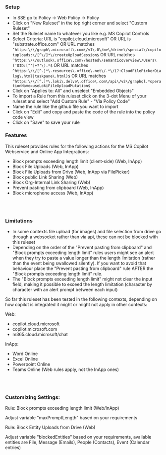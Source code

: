 ### Setup

- In SSE go to Policy -> Web Policy -> Policy
- Click on "New Ruleset" in the top right corner and select "Custom Ruleset"
- Set the Ruleset name to whatever you like e.g. MS Copilot Controls
- Select Criteria:
  URL is "copilot.cloud.microsoft"
  OR
  URL is "substrate.office.com"
  OR
  URL matches ```^https:\/\/graph\.microsoft\.com\/v1\.0\/me\/drive\/special\/copilotuploads:\/[^\/]*\/createUploadSession$```
  OR
  URL matches ```^https:\/\/outlook\.office\.com\/hosted\/semanticoverview\/Users\('OID:[^']+?'\).*$```
  OR
  URL matches ```^https:\/\/[^.]*\.resources\.office\.net\/.*\/(?:CloudFilePickerDialog\.html|taskpane\.html)$```
  OR
  URL matches ```^https:\/\/[^.]*\.loki\.delve\.office\.com\/api\/v2\/graphql.*operationName=useLokiFileUploadMutation$```
- Click on "Applies to: All" and unselect "Embedded Objects"
- To import a Rule from this ruleset click on the 3-dot Menu of your ruleset and select "Add Custom Rule" - "Via Policy Code"
- Name the rule like the github file you want to import
- Click on "Edit" and copy and paste the code of the rule into the policy code view
- Click on "Save" to save your rule
  
### Features

This ruleset provides rules for the following actions for the MS Copilot Webservice and Online App Integrations:

- Block prompts exceeding length limit (client-side) (Web, InApp)
- Block File Uploads (Web, InApp)
- Block File Uploads from Drive (Web, InApp via FilePicker)
- Block public Link Sharing (Web)
- Block Org-Internal Link Sharing (Web)
- Prevent pasting from clipboard (Web, InApp)
- Block microphone access (Web, InApp)

<br/><br/>

### Limitations

- In some contexts file upload (for images) and file selection from drive go through a websocket rather than via api, these can not be blocked with this ruleset
- Depending on the order of the "Prevent pasting from clipboard" and "Block prompts exceeding length limit" rules users might see an alert when they try to paste a value longer than the length limitation (rather than the event being swallowed silently). If you want to avoid that behaviour place the "Prevent pasting from clipboard" rule AFTER the "Block prompts exceeding length limit" rule.
- The "Block prompts exceeding length limit" might not clear the input field, making it possible to exceed the length limitation (character by character with an alert prompt between each input)

So far this ruleset has been tested in the following contexts, depending on how copilot is integrated it might or might not apply in other contexts:


Web:

- copilot.cloud.microsoft
- copilot.microsoft.com
- m365.cloud.microsoft/chat



InApp:

- Word Online
- Excel Online
- Powerpoint Online
- Teams Online (Web rules apply, not the InApp ones)

<br/><br/>

### Customizing Settings:


Rule: Block prompts exceeding length limit (Web/InApp)

Adjust variable "maxPromptLength" based on your requirements



Rule: Block Entity Uploads from Drive (Web)

Adjust variable "blockedEntities" based on your requirements, available entities are File, Message (Emails), People (Contacts), Event (Calendar entries)

